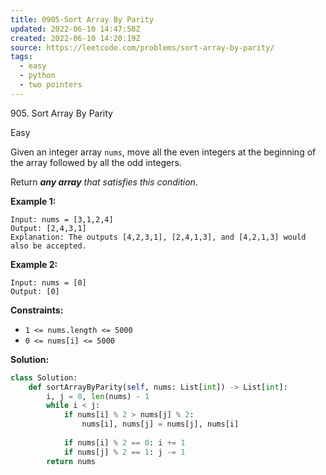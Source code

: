 ```yaml
---
title: 0905-Sort Array By Parity
updated: 2022-06-10 14:47:58Z
created: 2022-06-10 14:20:19Z
source: https://leetcode.com/problems/sort-array-by-parity/
tags:
  - easy
  - python
  - two pointers
---
```


905\. Sort Array By Parity

Easy

Given an integer array `nums`, move all the even integers at the beginning of the array followed by all the odd integers.

Return ***any array** that satisfies this condition*.

**Example 1:**

```
Input: nums = [3,1,2,4]
Output: [2,4,3,1]
Explanation: The outputs [4,2,3,1], [2,4,1,3], and [4,2,1,3] would also be accepted.

```

**Example 2:**

```
Input: nums = [0]
Output: [0]

```

**Constraints:**

- `1 <= nums.length <= 5000`
- `0 <= nums[i] <= 5000`

**Solution:**
```python
class Solution:
    def sortArrayByParity(self, nums: List[int]) -> List[int]:
        i, j = 0, len(nums) - 1
        while i < j:
            if nums[i] % 2 > nums[j] % 2:
                nums[i], nums[j] = nums[j], nums[i]
                
            if nums[i] % 2 == 0: i += 1
            if nums[j] % 2 == 1: j -= 1
        return nums
```